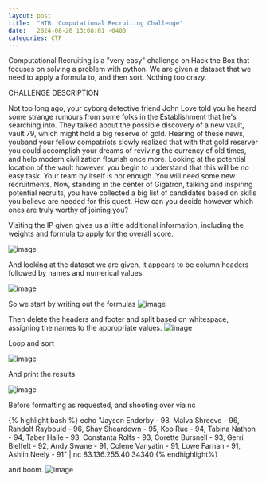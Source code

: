 ```yaml
---
layout: post
title:  "HTB: Computational Recruiting Challenge"
date:   2024-08-26 13:08:01 -0400
categories: CTF
---
```


Computational Recruiting is a "very easy" challenge on Hack the Box that focuses on solving a problem with python. We are given a dataset that we need to apply a formula to, and then sort. Nothing too crazy.
 
CHALLENGE DESCRIPTION

Not too long ago, your cyborg detective friend John Love told you he heard some strange rumours from some folks in the Establishment that he's searching into. They talked about the possible discovery of a new vault, vault 79, which might hold a big reserve of gold. Hearing of these news, youband your fellow compatriots slowly realized that with that gold reserver you could accomplish your dreams of reviving the currency of old times, and help modern civilization flourish once more. Looking at the potential location of the vault however, you begin to understand that this will be no easy task. Your team by itself is not enough. You will need some new recruitments. Now, standing in the center of Gigatron, talking and inspiring potential recruits, you have collected a big list of candidates based on skills you believe are needed for this quest. How can you decide however which ones are truly worthy of joining you?

Visiting the IP given gives us a little additional information, including the weights and formula to apply for the overall score. 

![image](https://github.com/user-attachments/assets/f0a701d4-8879-4731-8e3f-affff2f8ed72)

And looking at the dataset we are given, it appears to be column headers followed by names and numerical values. 

![image](https://github.com/user-attachments/assets/d2354521-72eb-41ad-aae6-820899629d86)

So we start by writing out the formulas
![image](https://github.com/user-attachments/assets/991edc32-0659-430f-87e5-7ba33c0a8610)

Then delete the headers and footer and split based on whitespace, assigning the names to the appropriate values. 
![image](https://github.com/user-attachments/assets/3b9fb52f-6128-44de-9f51-192f0a7491c9)

Loop and sort

![image](https://github.com/user-attachments/assets/f50b1e24-17cd-4c99-8721-4a1d73e51f72)

And print the results

![image](https://github.com/user-attachments/assets/a9117a37-df0e-483f-9b01-0f4d23b11831)

Before formatting as requested, and shooting over via nc

{% highlight bash %} echo "Jayson Enderby - 98, Malva Shreeve - 96, Randolf Raybould - 96, Shay Sheardown - 95, Koo Rue - 94, Tabina Nathon - 94, Taber Haile - 93, Constanta Rolfs - 93, Corette Bursnell - 93, Gerri Bielfelt - 92, Andy Swane - 91, Colene Vanyatin - 91, Lowe Farnan - 91, Ashlin Neely - 91" | nc 83.136.255.40 34340 {% endhighlight%}

and boom.
![image](https://github.com/user-attachments/assets/ca787e96-5a51-4337-8fc1-66e6757ea2e9)
